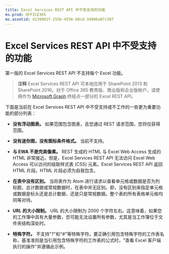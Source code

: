 ```yaml
---
title: Excel Services REST API 中不受支持的功能
ms.prod: OFFICE365
ms.assetid: 4139901f-255b-4556-b8c8-3d986a07c587
---
```



# Excel Services REST API 中不受支持的功能

第一版的 Excel Services REST API 不支持每个 Excel 功能。 
  
    
    


> **注释**
> Excel Services REST API 可本地应用于 SharePoint 2013 和 SharePoint 2016。对于 Office 365 教育版、商业版和企业版帐户，请使用作为  [Microsoft Graph](http://graph.microsoft.io/zh-cn/docs/api-reference/v1.0/resources/excel
) 终结点一部分的 Excel REST API。
  
    
    


下面是当前在 Excel Services REST API 中不受支持或不工作的一些更为重要功能的部分列表：
  
    
    


- **没有浮动图表。** 如果范围包含图表，且您通过 REST 请求范围，您将仅获得范围。
    
  
- **没有迷你图，没有图标条件格式。** 当前不支持。
    
  
- **与 EWA 不是完美像素。** REST 生成的 HTML 与 Excel Web Access 生成的 HTML 非常接近。但是，Excel Services REST API 无法访问 Excel Web Access 可以访问的级联样式表 (CSS) 元素。Excel Services REST API 返回 HTML 片段。HTML 片段必须为自我包含。
    
  
- **在表中没有区别。** 当将表作为 Atom 进行请求以查看单元格或数据是否为列标题、总计数据或常规数据时，在表中并无区别。即，没有区别来指定单元格或数据是标头还是总计数据，还是只是常规数据。整个表的所有表格单元格均同等对待。
    
  
- **URL 的大小限制。** URL 的大小限制为 2000 个字符左右。这意味着，如果您的工作簿中具有大量参数，您可能无法设置所有参数，尤其是当工作簿位于文件夹结构深处时。
    
  
- **特殊字符。** 不支持"?"和"#"等特殊字符。要正确引用包含特殊字符的工作表名称，基准准则是当引用包含特殊字符的工作表的公式时，"查看 Excel 客户端执行的操作"并遵循此示例。
    
  

